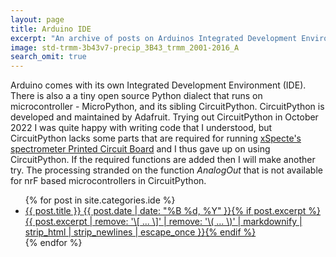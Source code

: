 ```yaml
---
layout: page
title: Arduino IDE
excerpt: "An archive of posts on Arduinos Integrated Development Environment."
image: std-trmm-3b43v7-precip_3B43_trmm_2001-2016_A
search_omit: true
---
```


Arduino comes with its own Integrated Development Environment (IDE). There is also a a tiny open source Python dialect that runs on microcontroller - MicroPython, and its sibling CircuitPython. CircuitPython is developed and maintained by Adafruit. Trying out CircuitPython in October 2022 I was quite happy with writing code that I understood, but CircuitPython lacks some parts that are required for running [xSpecte's spectrometer Printed Circuit Board](../spectrolum/spectrolum-v078-summary/) and I thus gave up on using CircuitPython. If the required functions are added then I will make another try. The processing stranded on the function _AnalogOut_ that is not available for nrF based microcontrollers in CircuitPython.

<ul class="post-list">
{% for post in site.categories.ide %}
  <li><article><a href="{{ site.url }}{{ post.url }}">{{ post.title }} <span class="entry-date"><time datetime="{{ post.date | date_to_xmlschema }}">{{ post.date | date: "%B %d, %Y" }}</time></span>{% if post.excerpt %} <span class="excerpt">{{ post.excerpt | remove: '\[ ... \]' | remove: '\( ... \)' | markdownify | strip_html | strip_newlines | escape_once }}</span>{% endif %}</a></article></li>
{% endfor %}
</ul>
